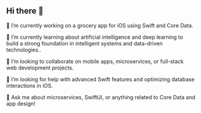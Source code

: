 ## Hi there 👋

🔭 I’m currently working on a grocery app for iOS using Swift and Core Data.

🌱 I’m currently learning about artificial intelligence and deep learning to build a strong foundation in intelligent systems and data-driven technologies..

👯 I’m looking to collaborate on mobile apps, microservices, or full-stack web development projects.

🤔 I’m looking for help with advanced Swift features and optimizing database interactions in iOS.

💬 Ask me about microservices, SwiftUI, or anything related to Core Data and app design!


<!--
**HamedHaghani/HamedHaghani** is a ✨ _special_ ✨ repository because its `README.md` (this file) appears on your GitHub profile.

Here are some ideas to get you started:

- 🔭 I’m currently working on ...
- 🌱 I’m currently learning ...
- 👯 I’m looking to collaborate on ...
- 🤔 I’m looking for help with ...
- 💬 Ask me about ...
- 📫 How to reach me: ...
- 😄 Pronouns: ...
- ⚡ Fun fact: ...
-->
